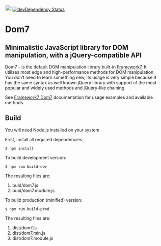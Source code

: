<a href="https://www.patreon.com/vladimirkharlampidi"><img src="https://cdn.framework7.io/i/support-badge.png" height="20"></a>
[![devDependency Status](https://david-dm.org/Ahmet-Kaplan/Dom7/dev-status.svg)](https://david-dm.org/Ahmet-Kaplan/Dom7#info=devDependencies)

# Dom7

## Minimalistic JavaScript library for DOM manipulation, with a jQuery-compatible API

Dom7 - is the default DOM manipulation library built-in [Framework7](http://framework7.io). It utilizes most edge and high-performance methods for DOM manipulation. You don’t need to learn something new, its usage is very simple because it has the same syntax as well known jQuery library with support of the most popular and widely used methods and jQuery-like chaining.

See [Framework7 Dom7](http://framework7.io/docs/dom.html) documentation for usage examples and available methods.

## Build

You will need Node.js installed on your system.

First, install all required dependencies
```
$ npm install
```

To build development version:
```
$ npm run build-dev
```

The resulting files are:

  1. buid/dom7.js
  2. buid/dom7.module.js

To build production (minified) version:
```
$ npm run build-prod
```

The resulting files are:

  1. dist/dom7.js
  2. dist/dom7.min.js
  3. dist/dom7.module.js
